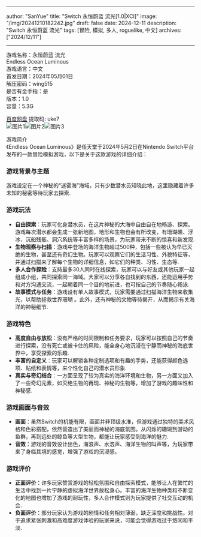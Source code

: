 
---
author: "SanYue"
title: "Switch 永恒蔚蓝 流光[1.0|XCI]"
image: "/img/20241210182242.jpg"
draft: false
date: 2024-12-11
description: "Switch 永恒蔚蓝 流光"
tags: [冒险, 模拟, 多人, roguelike, 中文]
archives: ["2024/12/11"]

---

游戏名称：永恒蔚蓝 流光   
Endless Ocean Luminous    
游戏语言：中文  
首发日期：2024年05月01日  
解压密码：wing515  
是否有金手指：是  
版本：1.0   
容量：5.3G

[百度网盘](https://pan.baidu.com/s/15WkHCnFEwkPXIWzJO7EY0w) 提取码: uke7  
![图片1](/img/20241211091911.png)![图片2](/img/20241211091932.png)![图片3](/img/20241211091955.png)  

游戏简介  
《Endless Ocean Luminous》是任天堂于2024年5月2日在Nintendo Switch平台发布的一款冒险模拟游戏，以下是关于这款游戏的详细介绍：

### 游戏背景与主题
游戏设定在一个神秘的“迷雾海”海域，只有少数潜水员知晓此地，这里隐藏着许多未知的秘密等待玩家去探索.

### 游戏玩法
- **自由探索**：玩家可化身潜水员，在这片神秘的大海中自由自在地畅游、探索。游戏每次潜水都会生成一张新地图，地形和生物也会有所改变，有珊瑚礁、浮冰、沉船残骸、洞穴系统等丰富多样的场景，为玩家带来不断的惊喜和新发现.
- **生物观察与扫描**：游戏中登场的海洋生物超过500种，包括一些被认为早已灭绝的生物，甚至还有奇幻生物。玩家可以观察它们的生活习性、外貌特征等，并通过扫描来了解每个生物的详细信息，如它们的种类、习性、生态等.
- **多人合作探险**：支持最多30人同时在线探索，玩家可以与好友或其他玩家一起组成小组，共同探索同一海域。大家可以分享各自找到的东西，还能运用手势和对方沟通交流，一起朝着同一个目的地前进，也可按自己的节奏随心畅泳.
- **故事模式与任务**：游戏设有单人故事模式，玩家需要通过扫描海洋生物来收集光，以帮助拯救世界珊瑚 。此外，还有神秘的文物等待揭开，从而揭示有关海洋的神秘细节.

### 游戏特色
- **高度自由与放松**：没有严格的时间限制和任务要求，玩家可以按照自己的节奏进行探索，没有死亡或被卡住的风险，能全身心地沉浸在宁静而神秘的海底世界中，享受探索的乐趣.
- **丰富的自定义**：玩家可以解锁各种定制选项和有趣的手势，还能获得颜色选项、贴纸和表情等，来个性化自己的潜水员形象.
- **真实与奇幻结合**：一方面呈现了较为真实的海洋环境和生物，另一方面又加入了一些奇幻元素，如灭绝生物的再现、神秘的生物等，增加了游戏的趣味性和神秘感.

### 游戏画面与音效
- **画面**：虽然Switch的机能有限，画面并非顶级水准，但游戏通过独特的美术风格和色彩搭配，依然营造出了美丽而神秘的海底氛围。从闪烁的珊瑚到游动的鱼群，再到远处的鲸鱼等大型生物，都能让玩家感受到海洋的魅力.
- **音效**：游戏的音效设计出色，海浪声、水泡声、海洋生物的叫声等，为玩家带来了身临其境的感觉，增强了游戏的沉浸感。

### 游戏评价
- **正面评价**：许多玩家赞赏游戏的轻松氛围和自由探索模式，能够让人在繁忙的生活中找到一片宁静的虚拟海洋世界放松身心。丰富的海洋生物种类和不断变化的地图也增加了游戏的耐玩性，多人合作模式则为玩家提供了社交互动的机会.
- **负面评价**：部分玩家认为游戏的剧情和任务相对薄弱，缺乏深度和挑战性。对于追求紧张刺激和高难度游戏体验的玩家来说，可能会觉得游戏过于悠闲和平淡.
 

